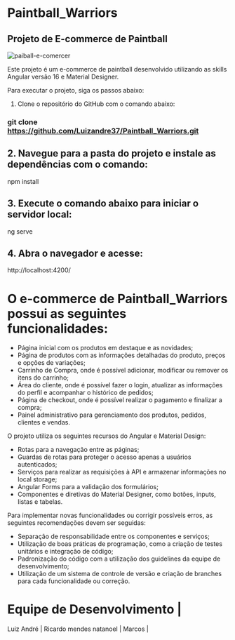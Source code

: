 # Paintball_Warriors
## Projeto de E-commerce de Paintball
![paiball-e-comercer](https://github.com/Luizandre37/Paintball_Warriors/assets/67300107/e0e12a26-9270-4fb8-ab18-e618ecab7880)

Este projeto é um e-commerce de paintball desenvolvido utilizando as skills Angular versão 16 e Material Designer.

Para executar o projeto, siga os passos abaixo:

1. Clone o repositório do GitHub com o comando abaixo:


### git clone https://github.com/Luizandre37/Paintball_Warriors.git


## 2. Navegue para a pasta do projeto e instale as dependências com o comando:


npm install


## 3. Execute o comando abaixo para iniciar o servidor local:


ng serve


## 4. Abra o navegador e acesse:


http://localhost:4200/

# O e-commerce de Paintball_Warriors possui as seguintes funcionalidades:

- Página inicial com os produtos em destaque e as novidades;
- Página de produtos com as informações detalhadas do produto, preços e opções de variações;
- Carrinho de Compra, onde é possível adicionar, modificar ou remover os itens do carrinho;
- Área do cliente, onde é possível fazer o login, atualizar as informações do perfil e acompanhar o histórico de pedidos;
- Página de checkout, onde é possível realizar o pagamento e finalizar a compra;
- Painel administrativo para gerenciamento dos produtos, pedidos, clientes e vendas.

O projeto utiliza os seguintes recursos do Angular e Material Design:

- Rotas para a navegação entre as páginas;
- Guardas de rotas para proteger o acesso apenas a usuários autenticados;
- Serviços para realizar as requisições à API e armazenar informações no local storage;
- Angular Forms para a validação dos formulários;
- Componentes e diretivas do Material Designer, como botões, inputs, listas e tabelas.

Para implementar novas funcionalidades ou corrigir possíveis erros, as seguintes recomendações devem ser seguidas:

- Separação de responsabilidade entre os componentes e serviços;
- Utilização de boas práticas de programação, como a criação de testes unitários e integração de código;
- Padronização do código com a utilização dos guidelines da equipe de desenvolvimento;
- Utilização de um sistema de controle de versão e criação de branches para cada funcionalidade ou correção.

# Equipe de Desenvolvimento |
Luiz André |
Ricardo mendes
natanoel |
Marcos  |
